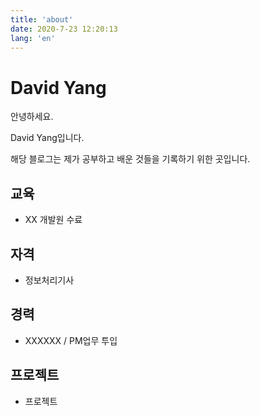 ```yaml
---
title: 'about'
date: 2020-7-23 12:20:13
lang: 'en'
---
```


# David Yang

안녕하세요.

David Yang입니다.

해당 블로그는 제가 공부하고 배운 것들을 기록하기 위한 곳입니다.

## 교육

- XX 개발원 수료

## 자격

- 정보처리기사

## 경력

- XXXXXX / PM업무 투입

## 프로젝트

- 프로젝트
